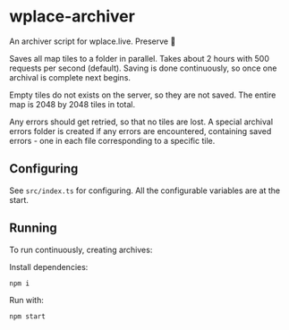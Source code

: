 # wplace-archiver

An archiver script for wplace.live. Preserve 🧡

Saves all map tiles to a folder in parallel. Takes about 2 hours with 500 requests per second (default). Saving is done continuously, so once one archival is complete next begins.

Empty tiles do not exists on the server, so they are not saved. The entire map is 2048 by 2048 tiles in total.

Any errors should get retried, so that no tiles are lost. A special archival errors folder is created if any errors are encountered, containing saved errors - one in each file corresponding to a specific tile.

## Configuring

See `src/index.ts` for configuring. All the configurable variables are at the start.

## Running

To run continuously, creating archives:

Install dependencies:

```bash
npm i
```

Run with:

```bash
npm start
```

